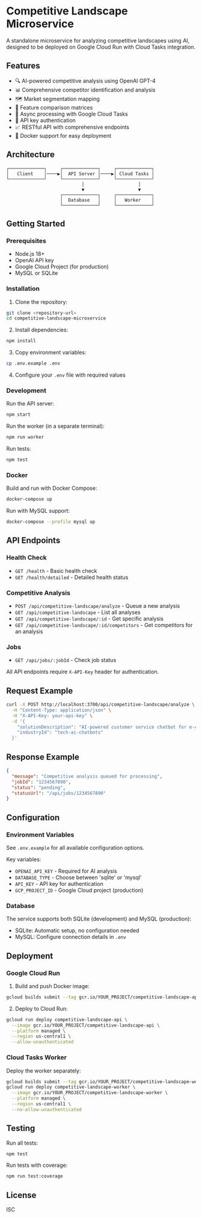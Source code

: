 # Competitive Landscape Microservice

A standalone microservice for analyzing competitive landscapes using AI, designed to be deployed on Google Cloud Run with Cloud Tasks integration.

## Features

- 🔍 AI-powered competitive analysis using OpenAI GPT-4
- 📊 Comprehensive competitor identification and analysis
- 🗺️ Market segmentation mapping
- 🎯 Feature comparison matrices
- 🚀 Async processing with Google Cloud Tasks
- 🔐 API key authentication
- 📈 RESTful API with comprehensive endpoints
- 🐳 Docker support for easy deployment

## Architecture

```
┌─────────────┐     ┌─────────────┐     ┌─────────────┐
│   Client    │────▶│  API Server │────▶│ Cloud Tasks │
└─────────────┘     └─────────────┘     └─────────────┘
                            │                    │
                            ▼                    ▼
                    ┌─────────────┐     ┌─────────────┐
                    │  Database   │     │   Worker    │
                    └─────────────┘     └─────────────┘
```

## Getting Started

### Prerequisites

- Node.js 18+ 
- OpenAI API key
- Google Cloud Project (for production)
- MySQL or SQLite

### Installation

1. Clone the repository:
```bash
git clone <repository-url>
cd competitive-landscape-microservice
```

2. Install dependencies:
```bash
npm install
```

3. Copy environment variables:
```bash
cp .env.example .env
```

4. Configure your `.env` file with required values

### Development

Run the API server:
```bash
npm start
```

Run the worker (in a separate terminal):
```bash
npm run worker
```

Run tests:
```bash
npm test
```

### Docker

Build and run with Docker Compose:
```bash
docker-compose up
```

Run with MySQL support:
```bash
docker-compose --profile mysql up
```

## API Endpoints

### Health Check
- `GET /health` - Basic health check
- `GET /health/detailed` - Detailed health status

### Competitive Analysis
- `POST /api/competitive-landscape/analyze` - Queue a new analysis
- `GET /api/competitive-landscape` - List all analyses
- `GET /api/competitive-landscape/:id` - Get specific analysis
- `GET /api/competitive-landscape/:id/competitors` - Get competitors for an analysis

### Jobs
- `GET /api/jobs/:jobId` - Check job status

All API endpoints require `X-API-Key` header for authentication.

## Request Example

```bash
curl -X POST http://localhost:3700/api/competitive-landscape/analyze \
  -H "Content-Type: application/json" \
  -H "X-API-Key: your-api-key" \
  -d '{
    "solutionDescription": "AI-powered customer service chatbot for e-commerce",
    "industryId": "tech-ai-chatbots"
  }'
```

## Response Example

```json
{
  "message": "Competitive analysis queued for processing",
  "jobId": "1234567890",
  "status": "pending",
  "statusUrl": "/api/jobs/1234567890"
}
```

## Configuration

### Environment Variables

See `.env.example` for all available configuration options.

Key variables:
- `OPENAI_API_KEY` - Required for AI analysis
- `DATABASE_TYPE` - Choose between 'sqlite' or 'mysql'
- `API_KEY` - API key for authentication
- `GCP_PROJECT_ID` - Google Cloud project (production)

### Database

The service supports both SQLite (development) and MySQL (production):

- SQLite: Automatic setup, no configuration needed
- MySQL: Configure connection details in `.env`

## Deployment

### Google Cloud Run

1. Build and push Docker image:
```bash
gcloud builds submit --tag gcr.io/YOUR_PROJECT/competitive-landscape-api
```

2. Deploy to Cloud Run:
```bash
gcloud run deploy competitive-landscape-api \
  --image gcr.io/YOUR_PROJECT/competitive-landscape-api \
  --platform managed \
  --region us-central1 \
  --allow-unauthenticated
```

### Cloud Tasks Worker

Deploy the worker separately:
```bash
gcloud builds submit --tag gcr.io/YOUR_PROJECT/competitive-landscape-worker -f Dockerfile.worker
gcloud run deploy competitive-landscape-worker \
  --image gcr.io/YOUR_PROJECT/competitive-landscape-worker \
  --platform managed \
  --region us-central1 \
  --no-allow-unauthenticated
```

## Testing

Run all tests:
```bash
npm test
```

Run tests with coverage:
```bash
npm run test:coverage
```

## License

ISC